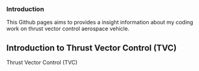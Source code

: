 ### Introduction
This Github pages aims to provides a insight information about my coding work on thrust vector control aerospace vehicle.

## Introduction to Thrust Vector Control (TVC)
Thrust Vector Control (TVC)